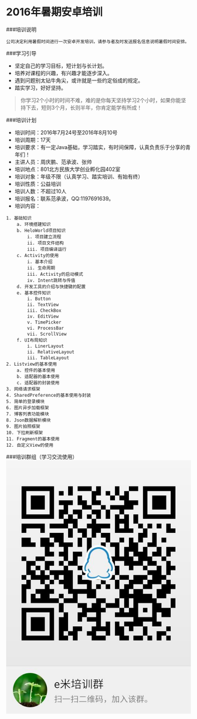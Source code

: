 # 2016年暑期安卓培训

###培训说明
```
公司决定利用暑假时间进行一次安卓开发培训，请参与者及时发送报名信息说明暑假时间安排。
```

###学习引导
+ 坚定自己的学习目标，短计划与长计划。
+ 培养对课程的兴趣，有兴趣才能逐步深入。
+ 遇到问题别太钻牛角尖，或许就是一些约定俗成的规定。
+ 踏实学习，好好坚持。

> 你学习2个小时的时间不难，难的是你每天坚持学习2个小时，如果你能坚持下去，短则3个月，长则半年，你肯定能学有所成！

###培训计划
+ 培训时间：2016年7月24号至2016年8月10号
+ 培训周期：17天
+ 培训要求：有一定Java基础，学习踏实，有时间保障，认真负责乐于分享的青年们！
+ 主讲人员：周庆鹏、范承波、张帅
+ 培训地点：801北方民族大学创业孵化园402室
+ 培训对象：年级不限（认真学习、踏实培训、有始有终）
+ 培训性质：公益培训
+ 培训人数：不超过10人
+ 培训报名：联系范承波，QQ:1197691639。
+ 培训内容：
```
1. 基础知识
    a. 环境搭建知识
    b. HeloWorld项目知识
        i. 项目建立流程
        ii. 项目文件结构
        iii. 项目编译运行
    c. Activity的使用
        i. 基本介绍
        ii. 生命周期
        iii. Activity的启动模式
        iv. Intent跳转与传值
    d. 开发工具的介绍与快捷键的配置
    e. 基本控件知识
        i. Button
        ii. TextView
        iii. CheckBox
        iv. EditView
        v. TimePicker
        vi. ProcessBar
        vii. ScrollView
    f. UI布局知识
        i. LinerLayout
        ii. RelativeLayout
        iii. TableLayout
2. Listview的基本使用
    a. 控件的基本使用
    b. 适配器的基本使用
    c. 适配器的封装使用
3. 网络请求框架
4. SharedPreference的基本使用与封装
5. 简单的登录模块
6. 图片异步加载框架
7. 博客列表功能模块
8. Json数据解析模块
9. 图片拍照框架
10. 下拉刷新框架
11. Fragment的基本使用
12. 自定义View的使用
```

###培训群组（学习交流使用）
![方硕培训QQ群](res/images/peixun_qq.jpg "Title")
